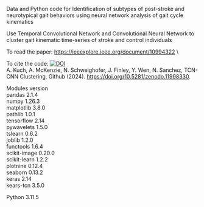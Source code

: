 Data and Python code for Identification of subtypes of post-stroke and neurotypical gait behaviors using neural network analysis of gait cycle kinematics

Use Temporal Convolutional Network and Convolutional Neural Network to cluster gait kinematic time-series of stroke and control individuals 

To read the paper: https://ieeexplore.ieee.org/document/10994322 \

To cite the code: [![DOI](https://zenodo.org/badge/DOI/10.5281/zenodo.14014263.svg)](https://doi.org/10.5281/zenodo.14014263) \
A. Kuch, A. McKenzie, N. Schweighofer, J. Finley, Y. Wen, N. Sanchez, TCN-CNN Clustering, Github (2024). https://doi.org/10.5281/zenodo.11998330.

Modules version \
pandas 2.1.4 \
numpy 1.26.3 \
matplotlib 3.8.0 \
pathlib 1.0.1 \
tensorflow 2.14 \
pywavelets 1.5.0 \
tslearn 0.6.2 \
joblib 1.2.0 \
functools 1.6.4 \
scikit-image 0.20.0 \
scikit-learn 1.2.2 \
plotnine 0.12.4 \
seaborn 0.13.2 \
keras 2.14 \
kears-tcn 3.5.0 

Python 3.11.5
